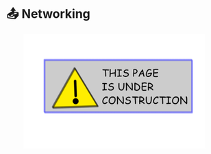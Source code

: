 # 📤 Networking

<figure><img src="../.gitbook/assets/image (8).png" alt=""><figcaption></figcaption></figure>
